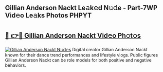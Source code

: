 ## Gillian Anderson Nackt Le𝚊k𝚎d N𝚞𝚍e - Part-7WP Vid𝚎o Le𝚊ks Photos PHPYT

# <h2><a href="http://fb8p4wr.evod.top/?m=Gillian+Anderson+Nackt">🔗 👉🔴 Gillian Anderson Nackt Vid𝚎o Ph𝚘t𝚘s</a></h2>

[![Gillian Anderson Nackt N𝚞d𝚎s](https://i.imgur.com/8V9OHl7.gif)](http://fb8p4wr.evod.top/?m=Gillian+Anderson+Nackt)
Digital creator Gillian Anderson Nackt known for their dance trend performances and lifestyle vlogs. Public figures Gillian Anderson Nackt can be role models for both positive and negative behaviors. 
